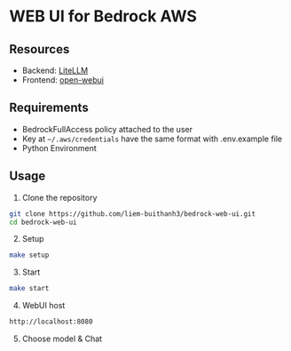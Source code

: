 # WEB UI for Bedrock AWS

## Resources
- Backend: [LiteLLM](https://docs.litellm.ai)
- Frontend: [open-webui](https://github.com/open-webui/open-webui.git)

## Requirements
- BedrockFullAccess policy attached to the user
- Key at `~/.aws/credentials` have the same format with .env.example file
- Python Environment

## Usage

1. Clone the repository
```bash
git clone https://github.com/liem-buithanh3/bedrock-web-ui.git
cd bedrock-web-ui
```

2. Setup
```bash
make setup
```

3. Start
```bash
make start
```

4. WebUI host
```bash
http://localhost:8080
```

5. Choose model & Chat
